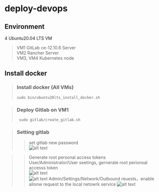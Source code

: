 # deploy-devops
## Environment  
4 Ubuntu20.04 LTS VM  
> VM1 GitLab ce-12.10.6 Server  
> VM2 Rancher Server  
> VM3, VM4 Kubernetes node
## Install docker
> ### Install docker (All VMs)  
> <code>sudo bin/ubuntu20lts_install_docker.sh </code>  

> ### Deploy Gitlab on VM1  
> <code> sudo gitlab/create_gitlab.sh </code>  

> ### Setting gitlab  
>> set gitlab new password  
>> ![alt text](https://github.com/iii-org/deploy-devops/blob/master/png/set-gitlab-new-password.png?raw=true)  

>> Generate root personal access tokens  
>> User/Administrator/User seetings, gernerate root perionsal accesss token  
>> ![alt text](https://github.com/iii-org/deploy-devops/blob/master/png/root-settings.png?raw=true)  
>> ![alt text](https://github.com/iii-org/deploy-devops/blob/master/png/generate-root-persional-access-token.png?raw=true)
>> Admin/Settings/Network/Outbound reuests，enable allonw request to the local netowrk  service
>> ![alt text](https://github.com/iii-org/deploy-devops/blob/master/png/allow-request-to-the-local-netowrk.png?raw=true)